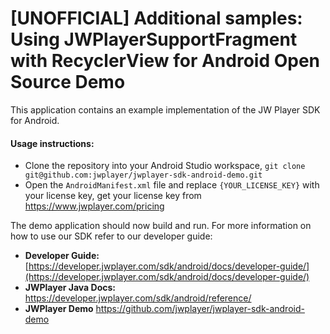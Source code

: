 # [UNOFFICIAL] Additional samples: Using JWPlayerSupportFragment with RecyclerView for Android Open Source Demo

This application contains an example implementation of the JW Player SDK for Android.

#### Usage instructions:

-	Clone the repository into your Android Studio workspace, `git clone git@github.com:jwplayer/jwplayer-sdk-android-demo.git`
-	Open the `AndroidManifest.xml` file and replace `{YOUR_LICENSE_KEY}` with your license key, get your license key from https://www.jwplayer.com/pricing

The demo application should now build and run. 
For more information on how to use our SDK refer to our developer guide:

* **Developer Guide:** [https://developer.jwplayer.com/sdk/android/docs/developer-guide/](https://developer.jwplayer.com/sdk/android/docs/developer-guide/)
* **JWPlayer Java Docs:** https://developer.jwplayer.com/sdk/android/reference/
* **JWPlayer Demo** https://github.com/jwplayer/jwplayer-sdk-android-demo
